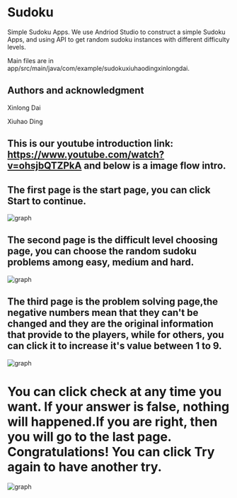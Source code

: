 # Sudoku
Simple Sudoku Apps.
We use Andriod Studio to construct a simple Sudoku Apps, and using API to get random sudoku instances with different difficulty levels.

Main files are in app/src/main/java/com/example/sudokuxiuhaodingxinlongdai.

## Authors and acknowledgment
Xinlong Dai

Xiuhao Ding

## This is our youtube introduction link: https://www.youtube.com/watch?v=ohsjbQTZPkA and below is a image flow intro.

## The first page is the start page, you can click Start to continue.
![graph](./Start.png)

## The second page is the difficult level choosing page, you can choose the random sudoku problems among easy, medium and hard.
![graph](./Difficulty.png)

## The third page is the problem solving page,the negative numbers mean that they can't be changed and they are the original information that provide to the players, while for others, you can click it to increase it's value between 1 to 9.
![graph](./Problems.png)

# You can click check at any time you want. If your answer is false, nothing will happened.If you are right, then you will go to the last page. Congratulations! You can click Try again to have another try. 
![graph](./End.png)


